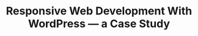 ---
title: Responsive Web Development With WordPress — a Case Study
authors:
- rachel-mccollin
intro: 'This article presents a case study that specifically details solutions to some responsive design problems encountered when developing sites with WordPress, including responsive images, responsive video, and site planning.'
layout: article
---